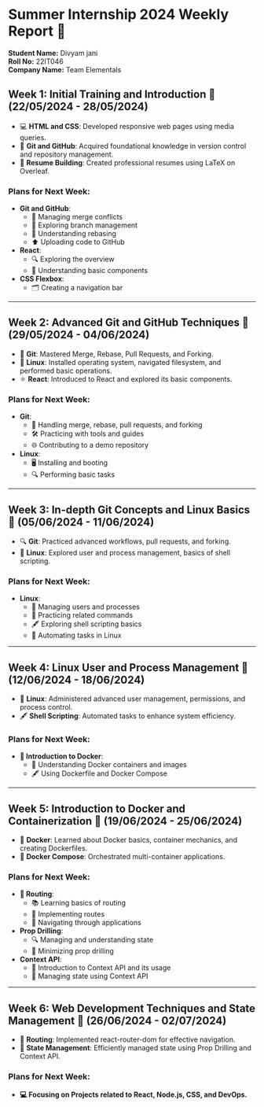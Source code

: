 # Summer Internship 2024 Weekly Report 🌟

**Student Name:** Divyam jani  
**Roll No:** 22IT046  
**Company Name:** Team Elementals

## Week 1: Initial Training and Introduction 📅 (22/05/2024 - 28/05/2024)

- 💻 **HTML and CSS**: Developed responsive web pages using media queries.
- 🌱 **Git and GitHub**: Acquired foundational knowledge in version control and repository management.
- 📄 **Resume Building**: Created professional resumes using LaTeX on Overleaf.
  
### Plans for Next Week:
- **Git and GitHub**:
  - 🔄 Managing merge conflicts
  - 🌿 Exploring branch management
  - 🔀 Understanding rebasing
  - ⬆️ Uploading code to GitHub
- **React**:
  - 🔍 Exploring the overview
  - 🧩 Understanding basic components
- **CSS Flexbox**:
  - 🗂️ Creating a navigation bar

---

## Week 2: Advanced Git and GitHub Techniques 📅 (29/05/2024 - 04/06/2024)

- 🔄 **Git**: Mastered Merge, Rebase, Pull Requests, and Forking.
- 🐧 **Linux**: Installed operating system, navigated filesystem, and performed basic operations.
- ⚛️ **React**: Introduced to React and explored its basic components.
  
### Plans for Next Week:
- **Git**:
  - 🔄 Handling merge, rebase, pull requests, and forking
  - 🛠️ Practicing with tools and guides
  - 🌐 Contributing to a demo repository
- **Linux**:
  - 🖥️ Installing and booting
  - 🔍 Performing basic tasks

---

## Week 3: In-depth Git Concepts and Linux Basics 📅 (05/06/2024 - 11/06/2024)

- 🔍 **Git**: Practiced advanced workflows, pull requests, and forking.
- 🐧 **Linux**: Explored user and process management, basics of shell scripting.
  
### Plans for Next Week:
- **Linux**:
  - 👥 Managing users and processes
  - 🔧 Practicing related commands
  - 🖋️ Exploring shell scripting basics
  - 🔄 Automating tasks in Linux

---

## Week 4: Linux User and Process Management 📅 (12/06/2024 - 18/06/2024)

- 🐧 **Linux**: Administered advanced user management, permissions, and process control.
- 🖋️ **Shell Scripting**: Automated tasks to enhance system efficiency.
  
### Plans for Next Week:
- **🐳 Introduction to Docker**:
  - 🐳 Understanding Docker containers and images
  - 🖋️ Using Dockerfile and Docker Compose

---

## Week 5: Introduction to Docker and Containerization 📅 (19/06/2024 - 25/06/2024)

- 🐳 **Docker**: Learned about Docker basics, container mechanics, and creating Dockerfiles.
- 🚀 **Docker Compose**: Orchestrated multi-container applications.
  
### Plans for Next Week:
- **🚦 Routing**:
  - 📚 Learning basics of routing
  - 🔧 Implementing routes
  - 🧭 Navigating through applications
- **Prop Drilling**:
  - 🔍 Managing and understanding state
  - 🔧 Minimizing prop drilling
- **Context API**:
  - 🌟 Introduction to Context API and its usage
  - 🔄 Managing state using Context API

---

## Week 6: Web Development Techniques and State Management 📅 (26/06/2024 - 02/07/2024)

- 🚦 **Routing**: Implemented react-router-dom for effective navigation.
- 🔄 **State Management**: Efficiently managed state using Prop Drilling and Context API.
  
### Plans for Next Week:
- **💻 Focusing on Projects related to React, Node.js, CSS, and DevOps.**
